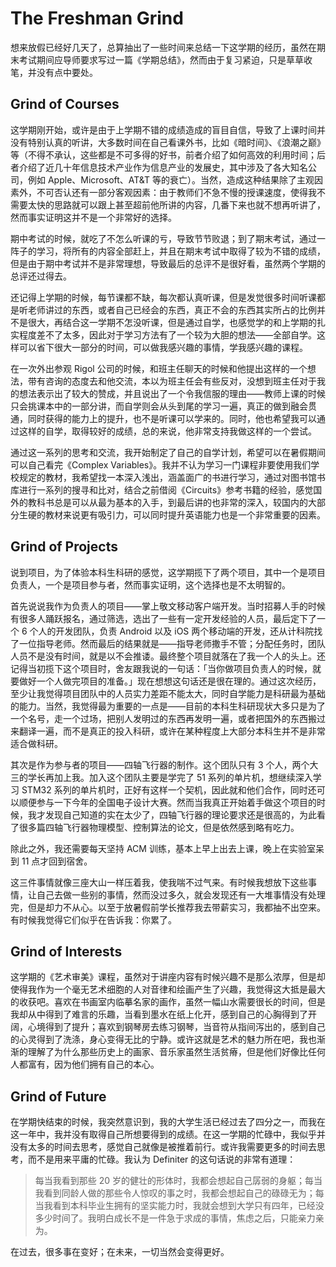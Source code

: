 # The Freshman Grind


想来放假已经好几天了，总算抽出了一些时间来总结一下这学期的经历，虽然在期末考试期间应导师要求写过一篇《学期总结》，然而由于复习紧迫，只是草草收笔，并没有点中要处。

## Grind of Courses

这学期刚开始，或许是由于上学期不错的成绩造成的盲目自信，导致了上课时间并没有特别认真的听讲，大多数时间在自己看课外书，比如《暗时间》、《浪潮之巅》等（不得不承认，这些都是不可多得的好书，前者介绍了如何高效的利用时间；后者介绍了近几十年信息技术产业作为信息产业的发展史，其中涉及了各大知名公司，例如 Apple、Microsoft、AT&T 等的衰亡）。当然，造成这种结果除了主观因素外，不可否认还有一部分客观因素：由于教师们不急不慢的授课速度，使得我不需要太快的思路就可以跟上甚至超前他所讲的内容，几番下来也就不想再听讲了，然而事实证明这并不是一个非常好的选择。

期中考试的时候，就吃了不怎么听课的亏，导致节节败退；到了期末考试，通过一阵子的学习，将所有的内容全部赶上，并且在期末考试中取得了较为不错的成绩，但是由于期中考试并不是非常理想，导致最后的总评不是很好看，虽然两个学期的总评还过得去。

还记得上学期的时候，每节课都不缺，每次都认真听课，但是发觉很多时间听课都是听老师讲过的东西，或者自己已经会的东西，真正不会的东西其实所占的比例并不是很大，再结合这一学期不怎没听课，但是通过自学，也感觉学的和上学期的扎实程度差不了太多，因此对于学习方法有了一个较为大胆的想法——全部自学。这样可以省下很大一部分的时间，可以做我感兴趣的事情，学我感兴趣的课程。

在一次外出参观 Rigol 公司的时候，和班主任聊天的时候和他提出这样的一个想法，带有咨询的态度去和他交流，本以为班主任会有些反对，没想到班主任对于我的想法表示出了较大的赞成，并且说出了一个令我信服的理由——教师上课的时候只会挑课本中的一部分讲，而自学则会从头到尾的学习一遍，真正的做到融会贯通，同时获得的能力上的提升，也不是听课可以学来的。同时，他也希望我可以通过这样的自学，取得较好的成绩，总的来说，他非常支持我做这样的一个尝试。

通过这一系列的思考和交流，我开始制定了自己的自学计划，希望可以在暑假期间可以自己看完《Complex Variables》。我并不认为学习一门课程非要使用我们学校规定的教材，我希望找一本深入浅出，涵盖面广的书进行学习，通过对图书馆书库进行一系列的搜寻和比对，结合之前借阅《Circuits》参考书籍的经验，感觉国外的教科书总是可以从最为基本的入手，到最后讲的也非常的深入，较国内的大部分生硬的教材来说更有吸引力，可以同时提升英语能力也是一个非常重要的因素。

## Grind of Projects

说到项目，为了体验本科生科研的感觉，这学期揽下了两个项目，其中一个是项目负责人，一个是项目参与者，然而事实证明，这个选择也是不太明智的。

首先说说我作为负责人的项目——掌上敬文移动客户端开发。当时招募人手的时候有很多人踊跃报名，通过筛选，选出了一些有一定开发经验的人员，最后定下了一个 6 个人的开发团队，负责 Android 以及 iOS 两个移动端的开发，还从计科院找了一位指导老师。然而最后的结果就是——指导老师撒手不管；分配任务时，团队人员不是没有时间，就是以不会推诿。最终整个项目就落在了我一个人的头上。还记得当初揽下这个项目时，舍友跟我说的一句话：「当你做项目负责人的时候，就要做好一个人做完项目的准备。」现在想想这句话还是很在理的。通过这次经历，至少让我觉得项目团队中的人员实力差距不能太大，同时自学能力是科研最为基础的能力。当然，我觉得最为重要的一点是——目前的本科生科研现状大多只是为了一个名号，走一个过场，把别人发明过的东西再发明一遍，或者把国外的东西搬过来翻译一遍，而不是真正的投入科研，或许在某种程度上大部分本科生并不是非常适合做科研。

其次是作为参与者的项目——四轴飞行器的制作。这个团队只有 3 个人，两个大三的学长再加上我。加入这个团队主要是学完了 51 系列的单片机，想继续深入学习 STM32 系列的单片机时，正好有这样一个契机，因此就和他们合作，同时还可以顺便参与一下今年的全国电子设计大赛。然而当我真正开始着手做这个项目的时候，我才发现自己知道的实在太少了，四轴飞行器的理论要求还是很高的，为此看了很多篇四轴飞行器物理模型、控制算法的论文，但是依然感到略有吃力。

除此之外，我还需要每天坚持 ACM 训练，基本上早上出去上课，晚上在实验室呆到 11 点才回到宿舍。

这三件事情就像三座大山一样压着我，使我喘不过气来。有时候我想放下这些事情，让自己去做一些别的事情，然而没过多久，就会发现还有一大堆事情没有处理完，但是却力不从心。以至于放暑假前学长推荐我去带薪实习，我都抽不出空来。有时候我觉得它们似乎在告诉我：你累了。

## Grind of Interests

这学期的《艺术审美》课程，虽然对于讲座内容有时候兴趣不是那么浓厚，但是却使得我作为一个毫无艺术细胞的人对音律和绘画产生了兴趣，我觉得这大抵是最大的收获吧。喜欢在书画室内临摹名家的画作，虽然一幅山水需要很长的时间，但是我却从中得到了难言的乐趣，当看到墨水在纸上化开，感到自己的心胸得到了开阔，心境得到了提升；喜欢到钢琴房去练习钢琴，当音符从指间泻出的，感到自己的心灵得到了洗涤，身心变得无比的宁静。或许这就是艺术的魅力所在吧，我也渐渐的理解了为什么那些历史上的画家、音乐家虽然生活贫瘠，但是他们好像比任何人都富有，因为他们拥有自己的本心。

## Grind of Future

在学期快结束的时候，我突然意识到，我的大学生活已经过去了四分之一，而我在这一年中，我并没有取得自己所想要得到的成绩。在这一学期的忙碌中，我似乎并没有太多的时间去思考，感觉自己就像是被推着前行。或许我需要更多的时间去思考，而不是用来平庸的忙碌。我认为 Definiter 的这句话说的非常有道理：

> 每当我看到那些 20 岁的健壮的形体时，我都会想起自己孱弱的身躯；每当我看到同龄人做的那些令人惊叹的事之时，我都会想起自己的碌碌无为；每当我看到本科毕业生拥有的坚实能力时，我就会想到大学只有四年，已经没多少时间了。我明白成长不是一件急于求成的事情，焦虑之后，只能亲力亲为。

在过去，很多事在变好；在未来，一切当然会变得更好。
